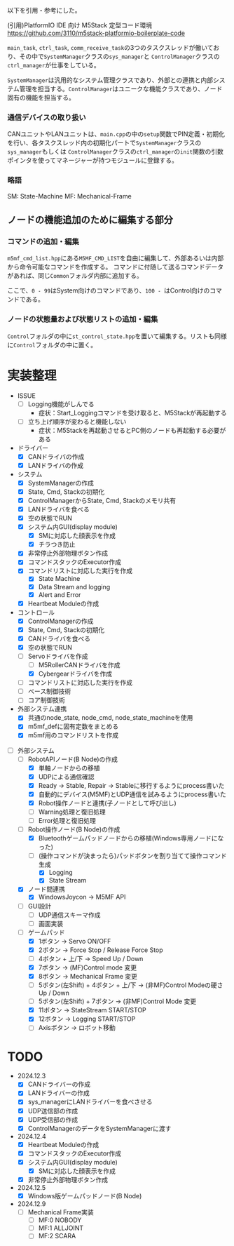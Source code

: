 

以下を引用・参考にした。

(引用)PlatformIO IDE 向け M5Stack 定型コード環境
https://github.com/3110/m5stack-platformio-boilerplate-code





`main_task`, `ctrl_task`, `comm_receive_task`の3つのタスクスレッドが働いており、その中で`SystemManager`クラスの`sys_manager`と
`ControlManager`クラスの`ctrl_manager`が仕事をしている。

`SystemManager`は汎用的なシステム管理クラスであり、外部との連携と内部システム管理を担当する。`ControlManager`はユニークな機能クラスであり、ノード固有の機能を担当する。

### 通信デバイスの取り扱い

CANユニットやLANユニットは、`main.cpp`の中の`setup`関数でPIN定義・初期化を行い、各タスクスレッド内の初期化パートで`SystemManager`クラスの`sys_manager`もしくは
`ControlManager`クラスの`ctrl_manager`の`init`関数の引数ポインタを使ってマネージャーが持つモジュールに登録する。

### 略語

SM: State-Machine
MF: Mechanical-Frame

## ノードの機能追加のために編集する部分

### コマンドの追加・編集

`m5mf_cmd_list.hpp`にある`M5MF_CMD_LIST`を自由に編集して、外部あるいは内部から命令可能なコマンドを作成する。
コマンドに付随して送るコマンドデータがあれば、同じ`Common`フォルダ内部に追加する。

ここで、`0 - 99`はSystem向けのコマンドであり、`100 - `はControl向けのコマンドである。

### ノードの状態量および状態リストの追加・編集

`Control`フォルダの中に`st_control_state.hpp`を置いて編集する。リストも同様に`Control`フォルダの中に置く。

# 実装整理

- ISSUE
  - [ ] Logging機能がしんでる
    - 症状：Start_Loggingコマンドを受け取ると、M5Stackが再起動する
  - [ ] 立ち上げ順序が変わると機能しない
    - 症状：M5Stackを再起動させるとPC側のノードも再起動する必要がある

- ドライバー
  - [x] CANドライバの作成
  - [x] LANドライバの作成
- システム
  - [x] SystemManagerの作成
  - [x] State, Cmd, Stackの初期化
  - [x] ControlManagerからState, Cmd, Stackのメモリ共有
  - [x] LANドライバを食べる
  - [x] 空の状態でRUN
  - [x] システム内GUI(display module)
    - [x] SMに対応した顔表示を作成
    - [x] チラつき防止
  - [x] 非常停止外部物理ボタン作成
  - [x] コマンドスタックのExecutor作成
  - [x] コマンドリストに対応した実行を作成
    - [x] State Machine
    - [x] Data Stream and logging
    - [x] Alert and Error
  - [x] Heartbeat Moduleの作成
- コントロール
  - [x] ControlManagerの作成
  - [x] State, Cmd, Stackの初期化
  - [x] CANドライバを食べる
  - [x] 空の状態でRUN
  - [ ] Servoドライバを作成
    - [ ] M5RollerCANドライバを作成
    - [x] Cybergearドライバを作成
  - [ ] コマンドリストに対応した実行を作成
  - [ ] ベース制御技術
  - [ ] コア制御技術
- 外部システム連携
  - [x] 共通のnode_state, node_cmd, node_state_machineを使用
  - [x] m5mf_defに固有定数をまとめる
  - [x] m5mf用のコマンドリストを作成
- [ ] 外部システム
  - [ ] RobotAPIノード(B Node)の作成
    - [x] 単軸ノードからの移植
    - [x] UDPによる通信確認
    - [x] Ready -> Stable, Repair -> Stableに移行するようにprocess書いた
    - [x] 自動的にデバイス(M5MF)とUDP通信を試みるようにprocess書いた
    - [x] Robot操作ノードと連携(子ノードとして呼び出し)
    - [ ] Warning処理と復旧処理
    - [ ] Error処理と復旧処理
  - [ ] Robot操作ノード(B Node)の作成
    - [x] Bluetoothゲームパッドノードからの移植(Windows専用ノードになった)
    - [ ] (操作コマンドが決まったら)パッドボタンを割り当てて操作コマンド生成
      - [x] Logging
      - [x] State Stream
  - [x] ノード間連携
    - [x] WindowsJoycon -> M5MF API
  - [ ] GUI設計
    - [ ] UDP通信スキーマ作成
    - [ ] 画面実装
  - [ ] ゲームパッド
    - [x] 1ボタン -> Servo ON/OFF
    - [x] 2ボタン -> Force Stop / Release Force Stop
    - [ ] 4ボタン + 上/下 -> Speed Up / Down
    - [x] 7ボタン -> (MF)Control mode 変更
    - [x] 8ボタン -> Mechanical Frame 変更
    - [ ] 5ボタン(左Shift) + 4ボタン + 上/下 -> (非MF)Control Modeの硬さ Up / Down
    - [ ] 5ボタン(左Shift) + 7ボタン -> (非MF)Control Mode 変更
    - [x] 11ボタン -> StateStream START/STOP
    - [x] 12ボタン -> Logging START/STOP
    - [ ] Axisボタン -> ロボット移動

# TODO
- 2024.12.3
  - [x] CANドライバーの作成
  - [x] LANドライバーの作成
  - [x] sys_managerにLANドライバーを食べさせる
  - [x] UDP送信部の作成
  - [x] UDP受信部の作成
  - [x] ControlManagerのデータをSystemManagerに渡す
- 2024.12.4
  - [x] Heartbeat Moduleの作成
  - [x] コマンドスタックのExecutor作成
  - [x] システム内GUI(display module)
    - [x] SMに対応した顔表示を作成
  - [x] 非常停止外部物理ボタン作成
- 2024.12.5
  - [x] Windows版ゲームパッドノード(B Node)
- 2024.12.9
  - [ ] Mechanical Frame実装
    - [ ] MF:0 NOBODY
    - [ ] MF:1 ALLJOINT
    - [ ] MF:2 SCARA